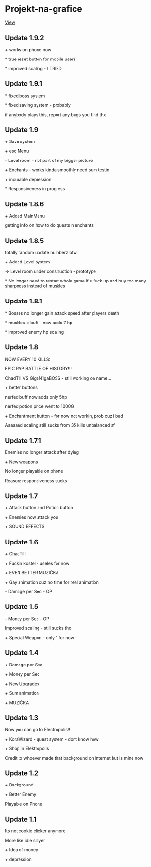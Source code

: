 # Projekt-na-grafice
[View](https://pablomikes.github.io/Projekt-na-grafice/)
<h2>Update 1.9.2</h2>
<p>+ works on phone now</p>
<p>* true reset button for mobile users</p>
<p>* improved scaling - I TRIED</p>
<h2>Update 1.9.1</h2>
<p>* fixed boss system</p>
<p>* fixed saving system - probably</p>
<p>if anybody plays this, report any bugs you find thx</p>
<h2>Update 1.9</h2>
<p>+ Save system</p>
<p>+ esc Menu</p>
<p>- Level room - not part of my bigger picture</p>
<p>+ Enchants - works kinda smoothly need sum testin</p>
<p>+ incurable depression</p>
<p>* Responsiveness in progress</p>
<h2>Update 1.8.6</h2>
<p>+ Added MainMenu</p>
<p>getting info on how to do quests n enchants</p>
<h2>Update 1.8.5</h2>
<p>totally random update numberz btw</p>
<p>+ Added Level system</p>
<p>=> Level room under construction - prototype</p>
<p>* No longer need to restart whole game if u fuck up and buy too many sharpness instead of muskles</p>
<h2>Update 1.8.1</h2>
<p>* Bosses no longer gain attack speed after players death</p>
<p>* muskles = buff - now adds 7 hp</p>
<p>* improved enemy hp scaling</p>
<h2>Update 1.8</h2>
<p>NOW EVERY 10 KILLS:</p>
<p>EPIC RAP BATTLE OF HISTORY!!!</p>
<p>ChadTill VS GigaN1gaBOSS - still working on name...</p>
<p>+ better buttons</p>
<p>nerfed buff now adds only 5hp</p>
<p>nerfed potion price went to 1000G</p>
<p>+ Enchantment button - for now not workin, prob cuz i bad</p>
<p>Aaaaand scaling still sucks from 35 kills unbalanced af</p>
<h2>Update 1.7.1</h2>
<p>Enemies no longer attack after dying</p>
<p>+ New weapons</p>
<p>No longer playable on phone </p>
<p>Reason: responsiveness sucks </p>
<h2>Update 1.7 </h2>
<p>+ Attack button and Potion button</p>
<p>+ Enemies now attack you</p>
<p>+ SOUND EFFECTS</p>
<h2>Update 1.6 </h2>
<p>+ ChadTill</p>
<p>+ Fuckin kostel - useles for now</p>
<p>+ EVEN BETTER MUZIČKA</p>
<p>+ Gay animation cuz no time for real animation</p>
<p>- Damage per Sec - OP</p>
<h2>Update 1.5 </h2>
<p>- Money per Sec - OP</p>
<p>Improved scaling - still sucks tho</p>
<p>+ Special Weapon - only 1 for now</p>
<h2>Update 1.4 </h2>
<p>+ Damage per Sec</p>
<p>+ Money per Sec</p>
<p>+ New Upgrades</p>
<p>+ Sum animation</p>
<p>+ MUZIČKA</p>
<h2>Update 1.3</h2>
<p>Now you can go to Electropolis!!</p>
<p>+ KoraWizard - quest system - dont know how</p>
<p>+ Shop in Elektropolis</p>
<p>Credit to whoever made that background on internet but is mine now</p>
<h2>Update 1.2</h2>
<p>+ Background</p>
<p>+ Better Enemy</p>
<p>Playable on Phone</p>
<h2>Update 1.1</h2>
<p>Its not cookie clicker anymore</p>
<p>More like idle slayer</p>
<p>+ Idea of money</p>
<p>+ depression</p>
